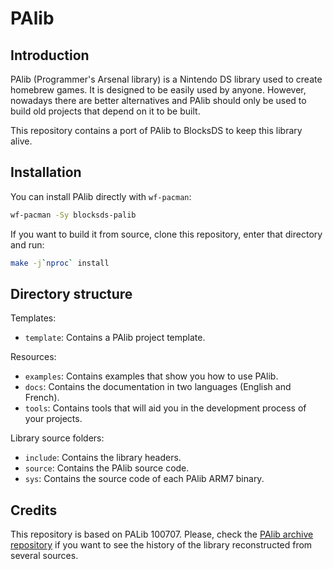 # PAlib

## Introduction

PAlib (Programmer's Arsenal library) is a Nintendo DS library used to create
homebrew games. It is designed to be easily used by anyone. However, nowadays
there are better alternatives and PAlib should only be used to build old
projects that depend on it to be built.

This repository contains a port of PAlib to BlocksDS to keep this library alive.

## Installation

You can install PAlib directly with `wf-pacman`:

```sh
wf-pacman -Sy blocksds-palib
```

If you want to build it from source, clone this repository, enter that directory
and run:

```sh
make -j`nproc` install
```

## Directory structure

Templates:
- `template`: Contains a PAlib project template.

Resources:
- `examples`: Contains examples that show you how to use PAlib.
- `docs`: Contains the documentation in two languages (English and French).
- `tools`: Contains tools that will aid you in the development process of your projects.

Library source folders:
- `include`: Contains the library headers.
- `source`: Contains the PAlib source code.
- `sys`: Contains the source code of each PAlib ARM7 binary.

## Credits

This repository is based on PALib 100707. Please, check the
[PAlib archive repository](https://github.com/AntonioND/palib-archive/)
if you want to see the history of the library reconstructed from several
sources.
